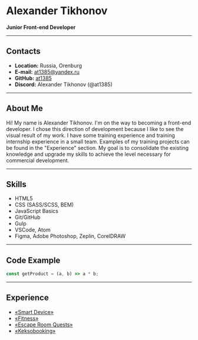 # Alexander Tikhonov

__Junior Front-end Developer__

---
## Contacts
* __Location:__ Russia, Orenburg
* __E-mail:__ [at1385@yandex.ru](at1385@yandex.ru)
* __GitHub:__ [at1385](https://github.com/at1385)
* __Discord:__ Alexander Tikhonov (@at1385)

---
## About Me
Hi! My name is Alexander Tikhonov. I'm on the way to becoming a front-end developer. I chose this direction of development because I like to see the visual result of my work. I have some training experience and training internship experience in a small team. Examples of my training projects can be found in the "Experience" section. My goal is to consolidate the existing knowledge and upgrade my skills to achieve the level necessary for commercial development.

---
## Skills
* HTML5
* CSS (SASS/SCSS, BEM)
* JavaScript Basics
* Git/GitHub
* Gulp
* VSCode, Atom
* Figma, Adobe Photoshop, Zeplin, CorelDRAW

---
## Code Example
```javascript
const getProduct = (a, b) => a * b;
```

---
## Experience
* [«Smart Device»](https://github.com/at1385/smart-device)
* [«Fitness»](https://github.com/at1385/fitness)
* [«Escape Room Quests»](https://github.com/at1385/escape-room-quests)
* [«Keksobooking»](https://github.com/at1385/672221-keksobooking-22)
